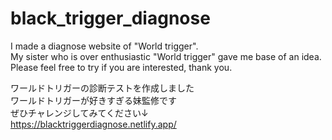 # black_trigger_diagnose

I made a diagnose website of "World trigger".<br>
My sister who is over enthusiastic "World trigger" gave me base of an idea.<br>
Please feel free to try if you are interested, thank you.<br>

ワールドトリガーの診断テストを作成しました<br>
ワールドトリガーが好きすぎる妹監修です<br>
ぜひチャレンジしてみてください↓<br>
https://blacktriggerdiagnose.netlify.app/

